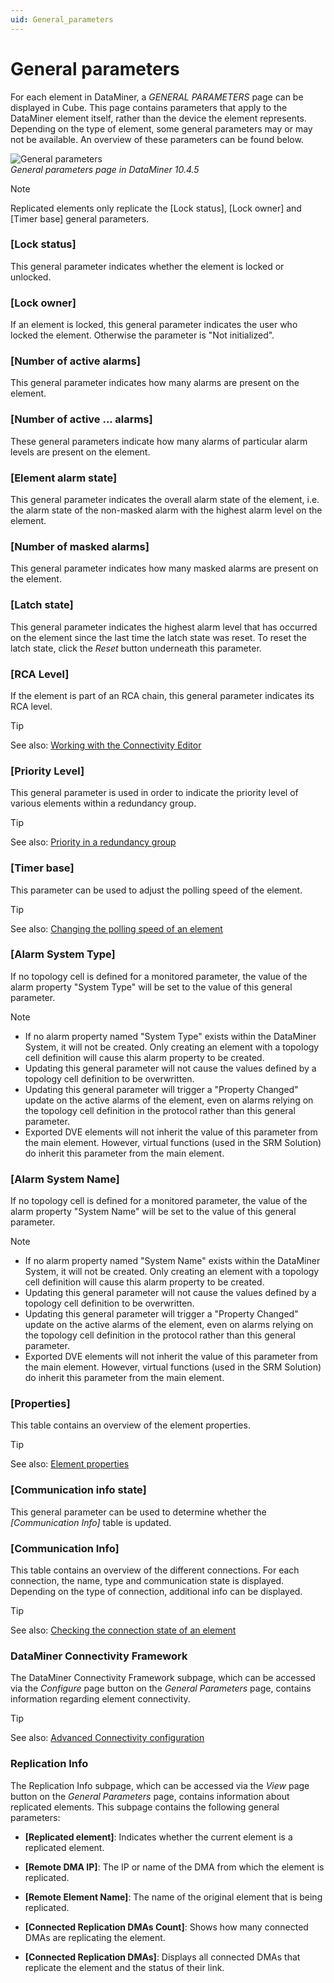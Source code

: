 ```yaml
---
uid: General_parameters
---
```


# General parameters

For each element in DataMiner, a *GENERAL PARAMETERS* page can be displayed in Cube. This page contains parameters that apply to the DataMiner element itself, rather than the device the element represents. Depending on the type of element, some general parameters may or may not be available. An overview of these parameters can be found below.

![General parameters](~/dataminer/images/General_Parameters.png)<br>*General parameters page in DataMiner 10.4.5*

> [!NOTE]
> Replicated elements only replicate the [Lock status], [Lock owner] and [Timer base] general parameters.

### [Lock status]

This general parameter indicates whether the element is locked or unlocked.

### [Lock owner]

If an element is locked, this general parameter indicates the user who locked the element. Otherwise the parameter is "Not initialized".

### [Number of active alarms]

This general parameter indicates how many alarms are present on the element.

### [Number of active ... alarms]

These general parameters indicate how many alarms of particular alarm levels are present on the element.

### [Element alarm state]

This general parameter indicates the overall alarm state of the element, i.e. the alarm state of the non-masked alarm with the highest alarm level on the element.

### [Number of masked alarms]

This general parameter indicates how many masked alarms are present on the element.

### [Latch state]

This general parameter indicates the highest alarm level that has occurred on the element since the last time the latch state was reset. To reset the latch state, click the *Reset* button underneath this parameter.

### [RCA Level]

If the element is part of an RCA chain, this general parameter indicates its RCA level.

> [!TIP]
> See also: [Working with the Connectivity Editor](xref:Working_with_the_Connectivity_Editor)

### [Priority Level]

This general parameter is used in order to indicate the priority level of various elements within a redundancy group.

> [!TIP]
> See also: [Priority in a redundancy group](xref:About_redundancy_groups#priority-in-a-redundancy-group)

### [Timer base]

This parameter can be used to adjust the polling speed of the element.

> [!TIP]
> See also: [Changing the polling speed of an element](xref:Changing_the_polling_speed_of_an_element)

### [Alarm System Type]

If no topology cell is defined for a monitored parameter, the value of the alarm property "System Type" will be set to the value of this general parameter.

> [!NOTE]
>
> - If no alarm property named "System Type" exists within the DataMiner System, it will not be created. Only creating an element with a topology cell definition will cause this alarm property to be created.
> - Updating this general parameter will not cause the values defined by a topology cell definition to be overwritten.
> - Updating this general parameter will trigger a "Property Changed" update on the active alarms of the element, even on alarms relying on the topology cell definition in the protocol rather than this general parameter.
> - Exported DVE elements will not inherit the value of this parameter from the main element. However, virtual functions (used in the SRM Solution) do inherit this parameter from the main element.

### [Alarm System Name]

If no topology cell is defined for a monitored parameter, the value of the alarm property "System Name" will be set to the value of this general parameter.

> [!NOTE]
>
> - If no alarm property named "System Name" exists within the DataMiner System, it will not be created. Only creating an element with a topology cell definition will cause this alarm property to be created.
> - Updating this general parameter will not cause the values defined by a topology cell definition to be overwritten.
> - Updating this general parameter will trigger a "Property Changed" update on the active alarms of the element, even on alarms relying on the topology cell definition in the protocol rather than this general parameter.
> - Exported DVE elements will not inherit the value of this parameter from the main element. However, virtual functions (used in the SRM Solution) do inherit this parameter from the main element.

### [Properties]

This table contains an overview of the element properties.

> [!TIP]
> See also: [Element properties](xref:Element_properties)

### [Communication info state]

This general parameter can be used to determine whether the *[Communication Info]* table is updated.

### [Communication Info]

This table contains an overview of the different connections. For each connection, the name, type and communication state is displayed. Depending on the type of connection, additional info can be displayed.

> [!TIP]
> See also: [Checking the connection state of an element](xref:Checking_the_connection_state_of_an_element)

### DataMiner Connectivity Framework

The DataMiner Connectivity Framework subpage, which can be accessed via the *Configure* page button on the *General Parameters* page, contains information regarding element connectivity.

> [!TIP]
> See also: [Advanced Connectivity configuration](xref:Advanced_Connectivity_configuration)

### Replication Info

The Replication Info subpage, which can be accessed via the *View* page button on the *General Parameters* page, contains information about replicated elements. This subpage contains the following general parameters:

- **[Replicated element]**: Indicates whether the current element is a replicated element.

- **[Remote DMA IP]**: The IP or name of the DMA from which the element is replicated.

- **[Remote Element Name]**: The name of the original element that is being replicated.

- **[Connected Replication DMAs Count]**: Shows how many connected DMAs are replicating the element.

- **[Connected Replication DMAs]**: Displays all connected DMAs that replicate the element and the status of their link.
